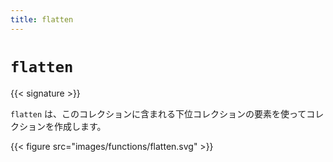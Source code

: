 ```yaml
---
title: flatten
---
```


# `flatten`

{{< signature >}}

`flatten` は、このコレクションに含まれる下位コレクションの要素を使ってコレクションを作成します。

{{< figure src="images/functions/flatten.svg" >}}
